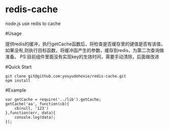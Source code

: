 redis-cache
===========

node.js use redis to cache

#Usage

提供redis的缓冲，执行getCache函数后，将检查是否缓存里的键值是否有该值，如果没有,则执行目标函数，将缓冲函产生的参数，缓存到redis，为第二次查询做准备。
PS:目前组件里面没有实现key的生效时间，需要手动清除，后面做改进

#Quick Start

    git clone git@github.com:youyudehexie/redis-cache.git
    npm install
    
#Example

    var getCache = require('../lib').getCache;
    getCache('aa', function(cb){
        cb(null, '123')
    },function(err, data){
        console.log(data);
    });
